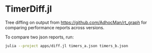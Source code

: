 # TimerDiff.jl

Tree diffing on output from https://github.com/AdhocMan/rt_graph for comparing performance reports across versions.

To compare two json reports, run:

```bash
julia --project apps/diff.jl timers_a.json timers_b.json
```